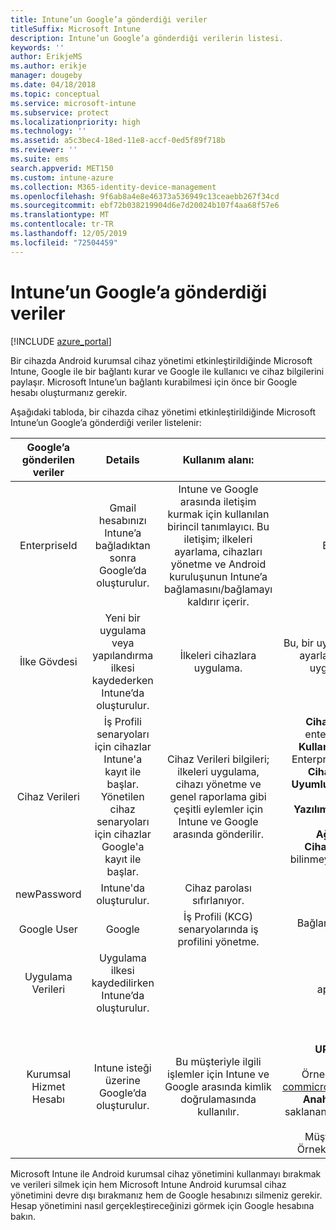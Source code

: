 ```yaml
---
title: Intune’un Google’a gönderdiği veriler
titleSuffix: Microsoft Intune
description: Intune’un Google’a gönderdiği verilerin listesi.
keywords: ''
author: ErikjeMS
ms.author: erikje
manager: dougeby
ms.date: 04/18/2018
ms.topic: conceptual
ms.service: microsoft-intune
ms.subservice: protect
ms.localizationpriority: high
ms.technology: ''
ms.assetid: a5c3bec4-18ed-11e8-accf-0ed5f89f718b
ms.reviewer: ''
ms.suite: ems
search.appverid: MET150
ms.custom: intune-azure
ms.collection: M365-identity-device-management
ms.openlocfilehash: 9f6ab8a4e8e46373a536949c13ceaebb267f34cd
ms.sourcegitcommit: ebf72b038219904d6e7d20024b107f4aa68f57e6
ms.translationtype: MT
ms.contentlocale: tr-TR
ms.lasthandoff: 12/05/2019
ms.locfileid: "72504459"
---
```

# <a name="data-intune-sends-to-google"></a>Intune’un Google’a gönderdiği veriler

[!INCLUDE [azure_portal](../includes/azure_portal.md)]

Bir cihazda Android kurumsal cihaz yönetimi etkinleştirildiğinde Microsoft Intune, Google ile bir bağlantı kurar ve Google ile kullanıcı ve cihaz bilgilerini paylaşır. Microsoft Intune’un bağlantı kurabilmesi için önce bir Google hesabı oluşturmanız gerekir.

Aşağıdaki tabloda, bir cihazda cihaz yönetimi etkinleştirildiğinde Microsoft Intune’un Google’a gönderdiği veriler listelenir:


| Google’a gönderilen veriler | Details | Kullanım alanı: | Örnek |
|:---:|:---:|:---:|:---:|
| EnterpriseId | Gmail hesabınızı Intune’a bağladıktan sonra Google’da oluşturulur. | Intune ve Google arasında iletişim kurmak için kullanılan birincil tanımlayıcı.  Bu iletişim; ilkeleri ayarlama, cihazları yönetme ve Android kuruluşunun Intune’a bağlamasını/bağlamayı kaldırır içerir. | Benzersiz tanımlayıcı, Örnek biçim: LC04eik8a6 |
| İlke Gövdesi | Yeni bir uygulama veya yapılandırma ilkesi kaydederken Intune’da oluşturulur. | İlkeleri cihazlara uygulama. | Bu, bir uygulama veya yapılandırma ilkesi için tüm yapılandırılmış ayarların bir koleksiyonudur. Ağ adları, uygulama adları ve uygulamaya özel ayarlar gibi bir ilkenin parçası olarak sağlanmışsa müşteri bilgilerini içerebilir. |
| Cihaz Verileri | İş Profili senaryoları için cihazlar Intune'a kayıt ile başlar. Yönetilen cihaz senaryoları için cihazlar Google'a kayıt ile başlar. | Cihaz Verileri bilgileri; ilkeleri uygulama, cihazı yönetme ve genel raporlama gibi çeşitli eylemler için Intune ve Google arasında gönderilir. | **Cihaz Adını temsil eden benzersiz tanımlayıcı.** Örnek: enterprises/LC04ebru7b/devices/3592d971168f9ae4<br>**Kullanıcı Adını temsil eden benzersiz tanımlayıcı.** Örnek: Enterprises/LC04ebru7b/users/116838519924207449711<br>**Cihaz durumu.** Örnekler: Etkin, Devre Dışı, Sağlanıyor.<br>**Uyumluluk durumları.** Örnekler: Ayar desteklenmiyor, gerekli uygulamalar eksik<br>**Yazılım Bilgileri.** Örnekler: Yazılım sürümleri ve düzeltme eki düzeyi.<br>**Ağ Bilgileri.** Örnekler: IMEI, MEID, WifiMacAddress<br>**Cihaz Ayarları.** Örnekler: Şifreleme düzeyleri ve cihazın bilinmeyen uygulamalara izin verip vermediğine ilişkin bilgiler.<br> Bir JSON ileti örneği için aşağıya bakın. |
| newPassword | Intune'da oluşturulur. | Cihaz parolası sıfırlanıyor. | Yeni parolayı temsil eden dize. |
| Google User | Google | İş Profili (KCG) senaryolarında iş profilini yönetme. | Bağlantılı Gmail hesabını temsil eden benzersiz tanımlayıcı. Örnek: 114223373813435875042 |
| Uygulama Verileri | Uygulama ilkesi kaydedilirken Intune’da oluşturulur. |  | Uygulama Adı dizesi. Örnek: app:com.microsoft.windowsintune.companyportal |
| Kurumsal Hizmet Hesabı | Intune isteği üzerine Google’da oluşturulur. | Bu müşteriyle ilgili işlemler için Intune ve Google arasında kimlik doğrulamasında kullanılır. | Bunun birkaç bölümü vardır:<br> **Kuruluş kimliği**: Daha önce belgelenmiştir.<br>**UPN**: Oluşturulan UPN, müşteri adına yapılan kimlik doğrulamasında kullanılır.<br>Örnek: w49d77900526190e26708c31c9e8a0@pfwp-commicrosoftonedfmdm2.google.com.iam.gserviceaccount.com<br>**Anahtar**: Base64 kodlu blob, hizmette şifrelenmiş olarak saklanan kimlik doğrulama isteklerinde kullanılır, blob görünümü şöyledir:<br> Müşterinin anahtarını temsil eden Benzersiz Tanımlayıcı<br>Örnek: a70d4d53eefbd781ce7ad6a6495c65eb15e74f1f |


Microsoft Intune ile Android kurumsal cihaz yönetimini kullanmayı bırakmak ve verileri silmek için hem Microsoft Intune Android kurumsal cihaz yönetimini devre dışı bırakmanız hem de Google hesabınızı silmeniz gerekir. Hesap yönetimini nasıl gerçekleştireceğinizi görmek için Google hesabına bakın.


